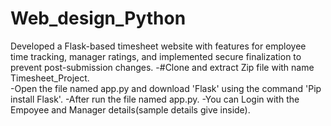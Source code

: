 # Web_design_Python
Developed a Flask-based timesheet website with features for employee time tracking, manager ratings, and implemented secure finalization to prevent post-submission changes.
-#Clone and extract Zip file with name Timesheet_Project.  
-Open the file named app.py and download 'Flask' using the command 'Pip install Flask'. 
-After run the file named app.py. 
-You can Login with the Empoyee and Manager details(sample details give inside).


